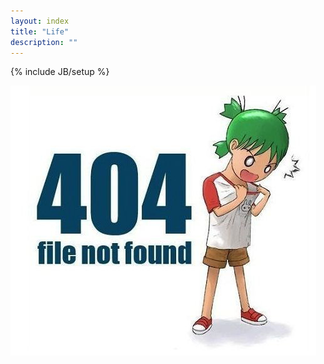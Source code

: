 ```yaml
---
layout: index
title: "Life"
description: ""
---
```

{% include JB/setup %}

<p id="pig404">
	<img src="/assets/custom/photos/404.jpeg" />
</p>